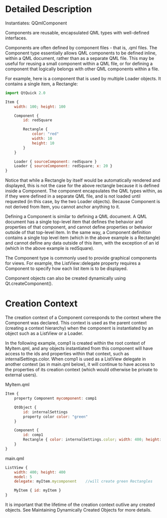 # Detailed Description

Instantiates:	QQmlComponent

Components are reusable, encapsulated QML types with well-defined interfaces.

Components are often defined by component files - that is, .qml files. The Component type essentially allows QML components to be defined inline, within a QML document, rather than as a separate QML file. This may be useful for reusing a small component within a QML file, or for defining a component that logically belongs with other QML components within a file.

For example, here is a component that is used by multiple Loader objects. It contains a single item, a Rectangle:

```js
import QtQuick 2.0

Item {
    width: 100; height: 100

    Component {
        id: redSquare

        Rectangle {
            color: "red"
            width: 10
            height: 10
        }
    }

    Loader { sourceComponent: redSquare }
    Loader { sourceComponent: redSquare; x: 20 }
}
```

Notice that while a Rectangle by itself would be automatically rendered and displayed, this is not the case for the above rectangle because it is defined inside a Component. The component encapsulates the QML types within, as if they were defined in a separate QML file, and is not loaded until requested (in this case, by the two Loader objects). Because Component is not derived from Item, you cannot anchor anything to it.

Defining a Component is similar to defining a QML document. A QML document has a single top-level item that defines the behavior and properties of that component, and cannot define properties or behavior outside of that top-level item. In the same way, a Component definition contains a single top level item (which in the above example is a Rectangle) and cannot define any data outside of this item, with the exception of an id (which in the above example is redSquare).

The Component type is commonly used to provide graphical components for views. For example, the ListView::delegate property requires a Component to specify how each list item is to be displayed.

Component objects can also be created dynamically using Qt.createComponent().

# Creation Context

The creation context of a Component corresponds to the context where the Component was declared. This context is used as the parent context (creating a context hierarchy) when the component is instantiated by an object such as a ListView or a Loader.

In the following example, comp1 is created within the root context of MyItem.qml, and any objects instantiated from this component will have access to the ids and properties within that context, such as internalSettings.color. When comp1 is used as a ListView delegate in another context (as in main.qml below), it will continue to have access to the properties of its creation context (which would otherwise be private to external users).

MyItem.qml	

```js
Item {
    property Component mycomponent: comp1

    QtObject {
        id: internalSettings
        property color color: "green"
    }

    Component {
        id: comp1
        Rectangle { color: internalSettings.color; width: 400; height: 50 }
    }
}
```

main.qml	

```js
ListView {
    width: 400; height: 400
    model: 5
    delegate: myItem.mycomponent    //will create green Rectangles

    MyItem { id: myItem }
}
```

It is important that the lifetime of the creation context outlive any created objects. See Maintaining Dynamically Created Objects for more details.
